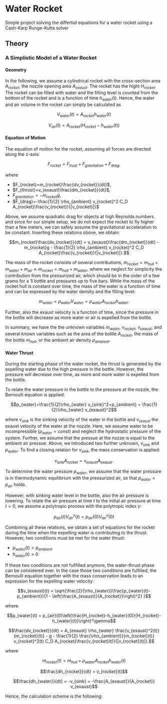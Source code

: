 # Water Rocket
Simple project solving the differtial equations for a water rocket using a Cash-Karp Runge-Kutta solver  

## Theory

### A Simplistic Model of a Water Rocket

#### Geometry

In the following, we assume a cylindrical rocket with the cross-section area $A_{rocket}$, the nozzle opening area $A_{exaust}$. The rocket has the hight $H_{rocket}$. The rocket can be filled with water and the filling level is counted from the bottom of the rocket and is a function of time $h_{water}(t)$. Hence, the water and air volume in the rocket can simply be calculated as 
```math
V_{water}(t)=A_{rocket}h_{water}(t)
```
```math
V_{air}(t)=A_{rocket}(H_{rocket}-h_{water}(t))
```

#### Equation of Motion

The equation of motion for the rocket, assuming all forces are directed along the z-axis:
```math
F_{rocket} = F_{trust} + F_{gravitation} + F_{drag},
```
where 
- $F_{rocket}=m_{rocket}\frac{dv_{rocket}}{dt}$,
- $F_{thrust}=v_{exaust}\frac{dm_{rocket}}{dt}$,
- $F_{gravitation}=-m_{rocket}g$,
- $F_{drag}=-\frac{1}{2} \rho_{ambient} v_{rocket}^2 C_D A_{rocket}\frac{v_{rocket}}{|v_{rocket}|}$

Above, we assume quadratic drag for objects at high Reynolds numbers and since for our simple setup, we do not expect the rocket to fly higher than a few meters, we can safely assume the gravitational acceleration to be constant. Inserting these relations obove, we obtain:
```math
m_{rocket}\frac{dv_{rocket}}{dt} = v_{exaust}\frac{dm_{rocket}}{dt} - m_{rocket}g - \frac{1}{2} \rho_{ambient} v_{rocket}^2 C_D A_{rocket}\frac{v_{rocket}}{|v_{rocket}|}.
```
The mass of the rocket consists of several contributions, $m_{rocket} = m_{hull}+m_{water}+m_{air}\approx m_{rocket} = m_{hull}+m_{water}$, where we neglect for simplicity the contribution from the pressurized air, which should be in the order of a few grams for a 1l bottle and pressures up to five bars. While the mass of the rocket hull is constant over time, the mass of the water is a function of time and can be expressed by the water density and the filling level:
```math
m_{water} = \rho_{water}V_{water}=\rho_{water}A_{rocket}h_{water}.
```

Further, also the exaust velocity is a function of time, since the pressure in the bottle will decrease as more water or air is expelled from the bottle. 

In summary, we have the the unknown variables $m_{water}$, $v_{rocket}$, $v_{exaust}$, and several known variables such as the area of the bottle $A_{rocket}$, the mass of the bottle $m_{hull}$, or the ambient air density $\rho_{ambient}$.

#### Water Thrust

During the starting phase of the water rocket, the thrust is generated by the expelling water due to the high pressure in the bottle. However, the pressure will decrease over time, as more and more water is expelled from the bottle.

To relate the water pressure in the bottle to the pressure at the nozzle, the Bernoulli equation is applied:
```math
p_{water}+\frac{1}{2}\rho_{water} v_{sink}^2=p_{ambient} + \frac{1}{2}\rho_{water} v_{exaust}^2
```
where $v_{sink}$ is the sinking velocity of the water in the bottle and $v_{exaust}$ the exaust velocity of the water at the nozzle. Here, we assume water to be incompressible ($\rho_{water} = const$) and neglect the hydrostatic pressure of the system. Further, we assume that the pressue at the nozze is equal to the ambient air pressue. Above, we introduced two further unknown, $v_{sink}$ and $p_{water}$. To find a closing relation for $v_{sink}$, the mass conservation is applied:
```math
v_{sink}A_{rocket}=v_{exaust}A_{exaust}.
```
To determine the water pressure $p_{water}$, we assume that the water pressure is in thermodynamic equilibrium with the pressurized air, so that $p_{water}=p_{air}$ holds.

However, with sinking water level in the bottle, also the air pressure is lowering. To relate the air pressure at time $t$ to the initial air pressure at time $t=0$, we assume a polytropic process with the polytropic index $\gamma$:
```math
p_{air}(t)V_{air}^{\gamma}(t) = p_{air}(0)V_{air}^{\gamma}(0)
```

Combining all these relations, we obtain a set of equations for the rocket during the time when the expelling water is contributing to the thrust. However, two conditions must be met for the water thrust:
- $p_{water}(t) > p_{ambient}$
- $h_{water}(t) > 0$

If these two conditions are not fullfilled anymore, the water-thrust phase can be considered over.
In the case those two conditions are fulfilled, the Bernoulli equation together with the mass conservation leads to an expression for the expelling water velocity:
```math
v_{exaust}(t) = \sqrt{\frac{2}{\rho_{water}}\frac{p_{water}(t)-p_{ambient}}{1 - \left(\frac{A_{exaust}}{A_{rocket}}\right)^2} }
```
where
```math
p_{water}(t) = p_{air}(0)\left(\frac{H_{rocket}-h_{water}(0)}{H_{rocket}-h_{water}(t)}\right)^\gamma
```

```math
\frac{dv_{rocket}}{dt} = A_{exaust} \rho_{water} \frac{v_{exaust}^2(t)}{m_{rocket}(t)} - g - \frac{1}{2} \frac{\rho_{ambient}}{m_{rocket}(t)} v_{rocket}^2(t) C_D A_{rocket}\frac{v_{rocket}(t)}{|v_{rocket}(t)|}.
```
where 
```math
m_{rocket}(t) = m_{hull}+ \rho_{water}A_{rocket}h_{water}(t)
```
```math
\frac{dh_{rocket}}{dt} = v_{rocket}(t)
```
```math
\frac{dh_{water}}{dt} = -v_{sink} = -\frac{A_{exaust}}{A_{rocket}} v_{exaust}
```
Hence, the calculation scheme is the following:










